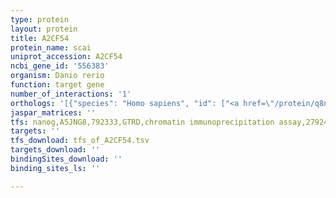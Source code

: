 ```yaml
---
type: protein
layout: protein
title: A2CF54
protein_name: scai
uniprot_accession: A2CF54
ncbi_gene_id: '556383'
organism: Danio rerio
function: target gene
number_of_interactions: '1'
orthologs: '[{"species": "Homo sapiens", "id": ["<a href=\"/protein/q8n9r8\">Q8N9R8</a>"]}, {"species": "Mus musculus", "id": ["<a href=\"/protein/q8c8n2\">Q8C8N2</a>"]}, {"species": "Rattus norvegicus", "id": ["<a href=\"/protein/f1m3p6\">F1M3P6</a>"]}, {"species": "Drosophila melanogaster", "id": ["M9PEA7"]}]'
jaspar_matrices: ''
tfs: nanog,A5JNG8,792333,GTRD,chromatin immunoprecipitation assay,27924024%5Buid%5D,No
targets: ''
tfs_download: tfs_of_A2CF54.tsv
targets_download: ''
bindingSites_download: ''
binding_sites_ls: ''

---
```

